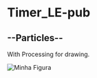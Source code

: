 # Timer_LE-pub


<h2>--Particles--</h2>
<p>With Processing for drawing.</p>
<img src="https://github.com/laulaiu/Particles/blob/master/2023-02-17-10-28-11.gif" alt="Minha Figura">

